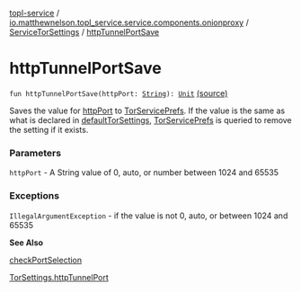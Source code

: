 [topl-service](../../index.md) / [io.matthewnelson.topl_service.service.components.onionproxy](../index.md) / [ServiceTorSettings](index.md) / [httpTunnelPortSave](./http-tunnel-port-save.md)

# httpTunnelPortSave

`fun httpTunnelPortSave(httpPort: `[`String`](https://kotlinlang.org/api/latest/jvm/stdlib/kotlin/-string/index.html)`): `[`Unit`](https://kotlinlang.org/api/latest/jvm/stdlib/kotlin/-unit/index.html) [(source)](https://github.com/05nelsonm/TorOnionProxyLibrary-Android/blob/master/topl-service/src/main/java/io/matthewnelson/topl_service/service/components/onionproxy/ServiceTorSettings.kt#L271)

Saves the value for [httpPort](http-tunnel-port-save.md#io.matthewnelson.topl_service.service.components.onionproxy.ServiceTorSettings$httpTunnelPortSave(kotlin.String)/httpPort) to [TorServicePrefs](../../io.matthewnelson.topl_service.prefs/-tor-service-prefs/index.md). If the value is the same as what is
declared in [defaultTorSettings](default-tor-settings.md), [TorServicePrefs](../../io.matthewnelson.topl_service.prefs/-tor-service-prefs/index.md) is queried to remove the setting if
it exists.

### Parameters

`httpPort` - A String value of 0, auto, or number between 1024 and 65535

### Exceptions

`IllegalArgumentException` - if the value is not 0, auto, or between 1024 and 65535

**See Also**

[checkPortSelection](#)

[TorSettings.httpTunnelPort](../../..//topl-core-base/io.matthewnelson.topl_core_base/-tor-settings/http-tunnel-port.md)

